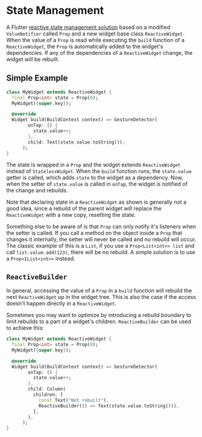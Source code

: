 State Management
================

A Flutter [reactive state management solution](https://docs.flutter.dev/data-and-backend/state-mgmt/options) based on a modified `ValueNotifier` called `Prop` and a new widget base class `ReactiveWidget`.
When the value of a `Prop` is read while executing the `build` function of a `ReactiveWidget`, the `Prop` is automatically added to the widget's dependencies.
If any of the dependencies of a `ReactiveWidget` change, the widget will be rebuilt.

Simple Example
--------------

``` dart
class MyWidget extends ReactiveWidget {
  final Prop<int> state = Prop(0);
  MyWidget({super.key});

  @override
  Widget build(BuildContext context) => GestureDetector(
        onTap: () {
          state.value++;
        },
        child: Text(state.value.toString()),
      );
}
```

The state is wrapped in a `Prop` and the widget extends `ReactiveWidget` instead of `StatelessWidget`.
When the `build` function runs, the `state.value` getter is called, which adds `state` to the widget as a dependency.
Now, when the setter of `state.value` is called in `onTap`, the widget is notified of the change and rebuilds.

Note that declaring state in a `ReactiveWidget` as shown is generally not a good idea, since a rebuild of the parent widget will replace the `ReactiveWidget` with a new copy, resetting the state.

Something else to be aware of is that `Prop` can only notify it's listeners when the setter is called.
If you call a method on the object inside a `Prop` that changes it internally, the setter will never be called and no rebuild will occur.
The classic example of this is a `List`, if you use a `Prop<List<int>> list` and call `list.value.add(123)`, there will be no rebuild.
A simple solution is to use a `Prop<IList<int>>` instead.

`ReactiveBuilder`
---------------

In general, accessing the value of a `Prop` in a `build` function will rebuild the next `ReactiveWidget` up in the widget tree.
This is also the case if the access doesn't happen directly in a `ReactiveWidget`.

Sometimes you may want to optimize by introducing a rebuild boundary to limit rebuilds to a part of a widget's children.
`ReactiveBuilder` can be used to achieve this:

``` dart
class MyWidget extends ReactiveWidget {
  final Prop<int> state = Prop(0);
  MyWidget({super.key});

  @override
  Widget build(BuildContext context) => GestureDetector(
        onTap: () {
          state.value++;
        },
        child: Column(
          children: [
            const Text("Not rebuilt"),
            ReactiveBuilder(() => Text(state.value.toString())),
          ],
        ),
      );
}
```
